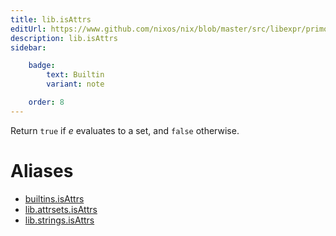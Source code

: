 ```yaml
---
title: lib.isAttrs
editUrl: https://www.github.com/nixos/nix/blob/master/src/libexpr/primops.cc
description: lib.isAttrs
sidebar:

    badge:
        text: Builtin
        variant: note

    order: 8
---
```


Return `true` if *e* evaluates to a set, and `false` otherwise.


# Aliases

- [builtins.isAttrs](/reference/builtinsisAttrs)
- [lib.attrsets.isAttrs](/reference/libattrsets.isAttrs)
- [lib.strings.isAttrs](/reference/libstrings.isAttrs)


